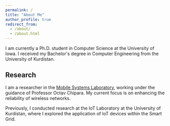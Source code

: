 ```yaml
---
permalink: /
title: "About Me"
author_profile: true
redirect_from: 
  - /about/
  - /about.html
---
```


I am currently a Ph.D. student in Computer Science at the University of Iowa. I received my Bachelor's degree in Computer Engineering from the University of Kurdistan.

## Research 
I am a researcher in the [Mobile Systems Laboratory](https://msl.cs.uiowa.edu/), working under the guidance of Professor Octav Chipara. My current focus is on enhancing the reliability of wireless networks.

Previously, I conducted research at the IoT Laboratory at the University of Kurdistan, where I explored the application of IoT devices within the Smart Grid.
